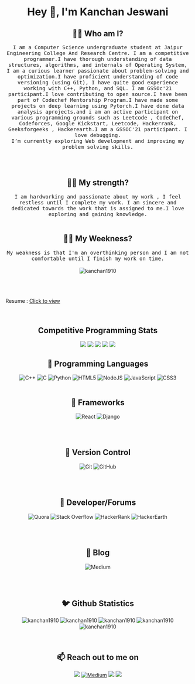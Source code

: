<h1 align="center">Hey 👋, I'm Kanchan Jeswani</h1>
<!--<img src="\home\manojeswani\pictures\happiness.png"/>-->


<h2 align="center"> 👨‍💻 Who am I?</h2>
<p align="center">
  <samp>
I am a Computer Science undergraduate student at Jaipur Engineering College And Research Centre. I am a competitive programmer.I have thorough understanding of data structures, algorithms, and internals of Operating System, I am a curious learner passionate about problem-solving and optimization.I have proficient understanding of code versioning (using Git), I have quite good experience working with C++, Python, and SQL. I am GSSOc'21 participant.I love contributing to open source.I have been part of Codechef Mentorship Program.I have made some projects on deep learning using Pytorch.I have done data analysis aprojects.and i am an active participant on various programming grounds such as Leetcode , CodeChef, Codeforces, Google Kickstart, Leetcode, Hackerrank, Geeksforgeeks , Hackerearth.I am a GSSOC'21 participant. I love debugging.
<br>
I’m currently exploring Web development and improving my problem solving skills.

  </samp><br><br>


 <h2 align="center"> 👨‍💻 My strength?</h2>

<p align="center">
  <samp>
I am hardworking and passionate about my work , I feel restless until I complete my work. I am sincere and dedicated towards the work that is assigned to me.I love exploring and gaining knowledge.
  </samp><br><br>
 <h2 align="center"> 👨‍💻 My Weekness?</h2>

<p align="center">
  <samp>
My weakness is that I'm an overthinking person and  I am not comfortable until I finish my work on time.
  </samp><br><br>
  <img src="https://komarev.com/ghpvc/?username=kanchan1910" alt="kanchan1910" /> 

<br><br><br>
 Resume : <a href="https://drive.google.com/file/d/13KIXACVFN2ntfdjOZvQlmIMZXAlavixJ/view?usp=sharing" target="_blank" rel="nofollow">Click to view</a></p>
 <br>


<h2 align="center">Competitive Programming Stats</h2>
<p align="center">
<a target="_blank" href="https://leetcode.com/Kanchan19102000/"><img src="https://img.shields.io/badge/Leetcode-%2312100E.svg?&style=for-the-badge&logo=leetcode&logoColor=white" /></a>
<a target="_blank" href="https://www.codechef.com/users/kanchan1930"><img src="https://img.shields.io/badge/Codechef-%23D14836.svg?&style=for-the-badge&logo=codecheflogoColor=white" /></a>
<a target="_blank" href="https://codeforces.com/profile/kanchan_jeswani/"><img src="https://img.shields.io/badge/codeforces-%230077B5.svg?&style=for-the-badge&logo=codeforceslogoColor=white" /></a>
<a target="_blank" href="https://www.hackerrank.com/kanchanjeswani21/"><img src="https://img.shields.io/badge/hackerrank-%23F7DF1E.svg?&style=for-the-badge&logo=hackerranklogoColor=white" /></a>
<a target="_blank" href="https://www.hackerearth.com/@kanchan134/"><img src="https://img.shields.io/badge/hackerearth-%23092E20.svg?&style=for-the-badge&logo=hackerearthlogoColor=white" /></a>
</p>


<h2 align="center"> 🔭 Programming Languages</h2>
<p align="center">
<img alt="C++" src="https://img.shields.io/badge/c++%20-%2300599C.svg?&style=for-the-badge&logo=c%2B%2B&ogoColor=white"/>
<img alt="C" src="https://img.shields.io/badge/c%20-%23F7DF1E.svg?&style=for-the-badge&logo=c&logoColor=white"/>
<img alt="Python" src="https://img.shields.io/badge/python%20-%2314354C.svg?&style=for-the-badge&logo=python&logoColor=white"/>
<img alt="HTML5" src="https://img.shields.io/badge/html5%20-%23E34F26.svg?&style=for-the-badge&logo=html5&logoColor=white"/>
<img alt="NodeJS" src="https://img.shields.io/badge/node.js%20-%2343853D.svg?&style=for-the-badge&logo=node.js&logoColor=white"/>
<img alt="JavaScript" src="https://img.shields.io/badge/javascript%20-%23323330.svg?&style=for-the-badge&logo=javascript&logoColor=%23F7DF1E"/>
<img alt="CSS3" src="https://img.shields.io/badge/css3%20-%231572B6.svg?&style=for-the-badge&logo=css3&logoColor=white"/>
<br><br>
</p>
<h2 align="center"> 🔭 Frameworks</h2>
<p align="center">
<img alt="React" src="https://img.shields.io/badge/react%20-%2320232a.svg?&style=for-the-badge&logo=react&logoColor=%2361DAFB"/>
<img alt="Django" src="https://img.shields.io/badge/django%20-%23092E20.svg?&style=for-the-badge&logo=django&logoColor=white"/>


</p>
<br><br>
</p>
<h2 align="center"> 🔭 Version Control</h2>
<p align="center">
<img alt="Git" src="https://img.shields.io/badge/git%20-%23F05033.svg?&style=for-the-badge&logo=git&logoColor=white"/>
<img alt="GitHub" src="https://img.shields.io/badge/github%20-%23121011.svg?&style=for-the-badge&logo=github&logoColor=white"/>
</p>
</p>
<br><br>
<h2 align="center"> 🔭 Developer/Forums</h2>
<p align="center">
<img alt="Quora" src="https://img.shields.io/badge/Quora%20-%23B92B27.svg?&style=for-the-badge&logo=Quora&logoColor=white"/>
<img alt="Stack Overflow" src="https://img.shields.io/badge/-Stack%20overflow-FE7A16?style=for-the-badge&logo=stack-overflow&logoColor=white"/>
<img alt="HackerRank" src="https://img.shields.io/badge/-Hackerrank-2EC866?style=for-the-badge&logo=HackerRank&logoColor=white"/>
<img alt="HackerEarth" src="https://img.shields.io/badge/HackerEarth%20-%232C3454.svg?&style=for-the-badge&logo=HackerEarth&logoColor=Blue"/>

</p>
<br><br>
<h2 align="center"> 🔭 Blog</h2>
<p align="center">
<img alt="Medium" src="https://img.shields.io/badge/Medium-12100E?style=for-the-badge&logo=medium&logoColor=white"/>

</p>
<br><br>

<h2 align="center">🐦 Github Statistics </h2>
<p align="center">

<img src="https://github-readme-streak-stats.herokuapp.com/?user=kanchan1910&theme=tokyonight" alt="kanchan1910" />
<img src="https://github-readme-stats.vercel.app/api?username=kanchan1910&show_icons=true&hide_border=true&theme=tokyonight" alt="kanchan1910" />
<img src="https://github-readme-stats.vercel.app/api/top-langs/?username=kanchan1910&layout=compact&theme=tokyonight" alt="kanchan1910" />
<img src="https://github-contribution-stats.vercel.app/api/?username=kanchan1910" alt="kanchan1910" />
<img src="https://activity-graph.herokuapp.com/graph?username=kanchan1910" alt="kanchan1910" />
</p>

<br>
<h2 align="center">📫 Reach out to me on</h2>
<p align="center">
<a target="_blank"href="https://www.linkedin.com/in/kanchan-jeswani-888827173/"><img src="https://img.shields.io/badge/linkedin-%230077B5.svg?&style=for-the-badge&logo=linkedin&logoColor=white" /></a>
<a href="https://kanchanjeswani2000.medium.com/" target = "_blank" rel="nofollow"><img alt="Medium" src="https://camo.githubusercontent.com/49c80c79c674e543c2c7c2ee7930cc15791f4bd56da17c4b3c91c273349bef8d/68747470733a2f2f696d672e736869656c64732e696f2f62616467652f6d656469756d2d2532333132313030452e7376673f267374796c653d666f722d7468652d6261646765266c6f676f3d6d656469756d266c6f676f436f6c6f723d7768697465" data-canonical-src="https://img.shields.io/badge/medium-%2312100E.svg?&amp;style=for-the-badge&amp;logo=medium&amp;logoColor=white" style="max-width:100%;"></a>
<a href="mailto:kanchanjeswani2000@gmail.com?subject=Hello%20Harsh,%20From%20Github"><img src="https://img.shields.io/badge/gmail-%23D14836.svg?&style=for-the-badge&logo=gmail&logoColor=white" /></a>
<a href="https://stackoverflow.com/users/12067576/kanchan-jeswani" target = "_blank">
<img src="https://img.shields.io/badge/-Stack%20overflow-FE7A16?style=for-the-badge&logo=stack-overflow&logoColor=white"/>
</a>  
</p>
